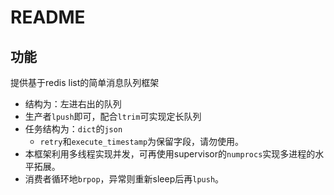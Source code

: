 # README

## 功能
提供基于redis list的简单消息队列框架
- 结构为：左进右出的队列
- 生产者`lpush`即可，配合`ltrim`可实现定长队列
- 任务结构为：`dict`的`json`
    - `retry`和`execute_timestamp`为保留字段，请勿使用。
- 本框架利用多线程实现并发，可再使用supervisor的`numprocs`实现多进程的水平拓展。
- 消费者循环地`brpop`，异常则重新sleep后再`lpush`。





